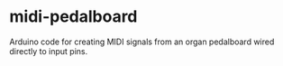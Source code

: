 # midi-pedalboard
Arduino code for creating MIDI signals from an organ pedalboard wired directly to input pins.
